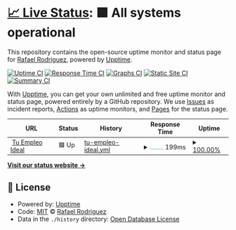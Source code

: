 # [📈 Live Status](https://rrc011.github.io/tuempleo-ideal-status): <!--live status--> **🟩 All systems operational**

This repository contains the open-source uptime monitor and status page for [Rafael Rodriguez](https://rrc011.github.io/tuempleo-ideal-status), powered by [Upptime](https://github.com/upptime/upptime).

[![Uptime CI](https://github.com/rrc011/tuempleo-ideal-status/workflows/Uptime%20CI/badge.svg)](https://github.com/rrc011/tuempleo-ideal-status/actions?query=workflow%3A%22Uptime+CI%22)
[![Response Time CI](https://github.com/rrc011/tuempleo-ideal-status/workflows/Response%20Time%20CI/badge.svg)](https://github.com/rrc011/tuempleo-ideal-status/actions?query=workflow%3A%22Response+Time+CI%22)
[![Graphs CI](https://github.com/rrc011/tuempleo-ideal-status/workflows/Graphs%20CI/badge.svg)](https://github.com/rrc011/tuempleo-ideal-status/actions?query=workflow%3A%22Graphs+CI%22)
[![Static Site CI](https://github.com/rrc011/tuempleo-ideal-status/workflows/Static%20Site%20CI/badge.svg)](https://github.com/rrc011/tuempleo-ideal-status/actions?query=workflow%3A%22Static+Site+CI%22)
[![Summary CI](https://github.com/rrc011/tuempleo-ideal-status/workflows/Summary%20CI/badge.svg)](https://github.com/rrc011/tuempleo-ideal-status/actions?query=workflow%3A%22Summary+CI%22)

With [Upptime](https://upptime.js.org), you can get your own unlimited and free uptime monitor and status page, powered entirely by a GitHub repository. We use [Issues](https://github.com/rrc011/tuempleo-ideal-status/issues) as incident reports, [Actions](https://github.com/rrc011/tuempleo-ideal-status/actions) as uptime monitors, and [Pages](https://rrc011.github.io/tuempleo-ideal-status) for the status page.

<!--start: status pages-->
<!-- This summary is generated by Upptime (https://github.com/upptime/upptime) -->
<!-- Do not edit this manually, your changes will be overwritten -->
<!-- prettier-ignore -->
| URL | Status | History | Response Time | Uptime |
| --- | ------ | ------- | ------------- | ------ |
| <img alt="" src="https://icons.duckduckgo.com/ip3/www.vacantestei.com.ico" height="13"> [Tu Empleo Ideal](http://www.vacantestei.com/home) | 🟩 Up | [tu-empleo-ideal.yml](https://github.com/rrc011/tuempleo-ideal-status/commits/HEAD/history/tu-empleo-ideal.yml) | <details><summary><img alt="Response time graph" src="./graphs/tu-empleo-ideal/response-time-week.png" height="20"> 199ms</summary><br><a href="https://rrc011.github.io/tuempleo-ideal-status/history/tu-empleo-ideal"><img alt="Response time 333" src="https://img.shields.io/endpoint?url=https%3A%2F%2Fraw.githubusercontent.com%2Frrc011%2Ftuempleo-ideal-status%2FHEAD%2Fapi%2Ftu-empleo-ideal%2Fresponse-time.json"></a><br><a href="https://rrc011.github.io/tuempleo-ideal-status/history/tu-empleo-ideal"><img alt="24-hour response time 382" src="https://img.shields.io/endpoint?url=https%3A%2F%2Fraw.githubusercontent.com%2Frrc011%2Ftuempleo-ideal-status%2FHEAD%2Fapi%2Ftu-empleo-ideal%2Fresponse-time-day.json"></a><br><a href="https://rrc011.github.io/tuempleo-ideal-status/history/tu-empleo-ideal"><img alt="7-day response time 199" src="https://img.shields.io/endpoint?url=https%3A%2F%2Fraw.githubusercontent.com%2Frrc011%2Ftuempleo-ideal-status%2FHEAD%2Fapi%2Ftu-empleo-ideal%2Fresponse-time-week.json"></a><br><a href="https://rrc011.github.io/tuempleo-ideal-status/history/tu-empleo-ideal"><img alt="30-day response time 404" src="https://img.shields.io/endpoint?url=https%3A%2F%2Fraw.githubusercontent.com%2Frrc011%2Ftuempleo-ideal-status%2FHEAD%2Fapi%2Ftu-empleo-ideal%2Fresponse-time-month.json"></a><br><a href="https://rrc011.github.io/tuempleo-ideal-status/history/tu-empleo-ideal"><img alt="1-year response time 333" src="https://img.shields.io/endpoint?url=https%3A%2F%2Fraw.githubusercontent.com%2Frrc011%2Ftuempleo-ideal-status%2FHEAD%2Fapi%2Ftu-empleo-ideal%2Fresponse-time-year.json"></a></details> | <details><summary><a href="https://rrc011.github.io/tuempleo-ideal-status/history/tu-empleo-ideal">100.00%</a></summary><a href="https://rrc011.github.io/tuempleo-ideal-status/history/tu-empleo-ideal"><img alt="All-time uptime 100.00%" src="https://img.shields.io/endpoint?url=https%3A%2F%2Fraw.githubusercontent.com%2Frrc011%2Ftuempleo-ideal-status%2FHEAD%2Fapi%2Ftu-empleo-ideal%2Fuptime.json"></a><br><a href="https://rrc011.github.io/tuempleo-ideal-status/history/tu-empleo-ideal"><img alt="24-hour uptime 100.00%" src="https://img.shields.io/endpoint?url=https%3A%2F%2Fraw.githubusercontent.com%2Frrc011%2Ftuempleo-ideal-status%2FHEAD%2Fapi%2Ftu-empleo-ideal%2Fuptime-day.json"></a><br><a href="https://rrc011.github.io/tuempleo-ideal-status/history/tu-empleo-ideal"><img alt="7-day uptime 100.00%" src="https://img.shields.io/endpoint?url=https%3A%2F%2Fraw.githubusercontent.com%2Frrc011%2Ftuempleo-ideal-status%2FHEAD%2Fapi%2Ftu-empleo-ideal%2Fuptime-week.json"></a><br><a href="https://rrc011.github.io/tuempleo-ideal-status/history/tu-empleo-ideal"><img alt="30-day uptime 100.00%" src="https://img.shields.io/endpoint?url=https%3A%2F%2Fraw.githubusercontent.com%2Frrc011%2Ftuempleo-ideal-status%2FHEAD%2Fapi%2Ftu-empleo-ideal%2Fuptime-month.json"></a><br><a href="https://rrc011.github.io/tuempleo-ideal-status/history/tu-empleo-ideal"><img alt="1-year uptime 100.00%" src="https://img.shields.io/endpoint?url=https%3A%2F%2Fraw.githubusercontent.com%2Frrc011%2Ftuempleo-ideal-status%2FHEAD%2Fapi%2Ftu-empleo-ideal%2Fuptime-year.json"></a></details>

<!--end: status pages-->

[**Visit our status website →**](https://rrc011.github.io/tuempleo-ideal-status)

## 📄 License

- Powered by: [Upptime](https://github.com/upptime/upptime)
- Code: [MIT](./LICENSE) © [Rafael Rodriguez](https://rrc011.github.io/tuempleo-ideal-status)
- Data in the `./history` directory: [Open Database License](https://opendatacommons.org/licenses/odbl/1-0/)
